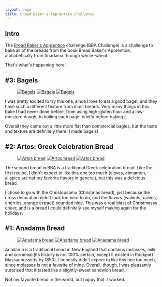 ```yaml
---
layout: page
title: Bread Baker's Apprentice Challenge
---
```


## Intro

The [Bread Baker's Apprentice](https://pinchmysalt.com/the-bba-challenge/) challenge (BBA Challenge) is a challenge to bake all of the breads from the book Bread Baker's Apprentice, alphabetically from Anadama through whole-wheat.

That's what's happening here!

## #3: Bagels

<figure class="third">
  <a href="/images/pages/bba_challenge/bagels1.jpg"><img src="/images/pages/bba_challenge/bagels1.jpg" alt="Bagels"></a>
  <a href="/images/pages/bba_challenge/bagels2.jpg"><img src="/images/pages/bba_challenge/bagels2.jpg" alt="Bagels"></a>
  <a href="/images/pages/bba_challenge/bagels3.jpg"><img src="/images/pages/bba_challenge/bagels3.jpg" alt="Bagels"></a>
</figure>

I was pretty excited to try this one, since I love to eat a good bagel, and they have such a different texture from most breads.  Very many things in this bake I had never done before, from using high-gluten flour and a low-moisture dough, to boiling each bagel brielfy before baking it.

Overall they came out a little more flat than commercial bagles, but the taste and texture are definitely there.  I made bagels!

## #2: Artos:  Greek Celebration Bread

<figure class="third">
  <a href="/images/pages/bba_challenge/artos1.jpg"><img src="/images/pages/bba_challenge/artos1.jpg" alt="Artos bread"></a>
  <a href="/images/pages/bba_challenge/artos2.jpg"><img src="/images/pages/bba_challenge/artos2.jpg" alt="Artos bread"></a>
  <a href="/images/pages/bba_challenge/artos3.jpg"><img src="/images/pages/bba_challenge/artos3.jpg" alt="Artos bread"></a>
</figure>

The second bread in BBA is a traditional Greek celebration bread.  Like the first recipe, I didn't expect to like this one too much (cloves, cinnamon, allspice are not my favorite flavors in general), but this was a delicious bread.

I chose to go with the Christopsomo (Christmas bread), just because the cross decoration didn't look too hard to do, and the flavors (walnuts, raisins, cherries, orange extract) sounded nice.  This was a real blast of Christmassy cheer, and is a bread I could definitely see myself making again for the holidays.

## #1: Anadama Bread

<figure class="third">
  <a href="/images/pages/bba_challenge/anadama1.jpg"><img src="/images/pages/bba_challenge/anadama1.jpg" alt="Anadama bread"></a>
  <a href="/images/pages/bba_challenge/anadama2.jpg"><img src="/images/pages/bba_challenge/anadama2.jpg" alt="Anadama bread"></a>
  <a href="/images/pages/bba_challenge/anadama3.jpg"><img src="/images/pages/bba_challenge/anadama3.jpg" alt="Anadama bread"></a>
</figure>

Anadama is a traditional bread in  New England that contains molasses, milk, and cornmeal (its history is not 100% certain, except it existed in Rockport Massachussetts by 1850).  I honestly didn't expect to like this one too much, since molasses is not a favorite of mine.  Overall, though, I was pleasantly surprised that it tasted like a slightly-sweet sandwich bread.

Not my favorite bread in the world, but happy that it worked.


